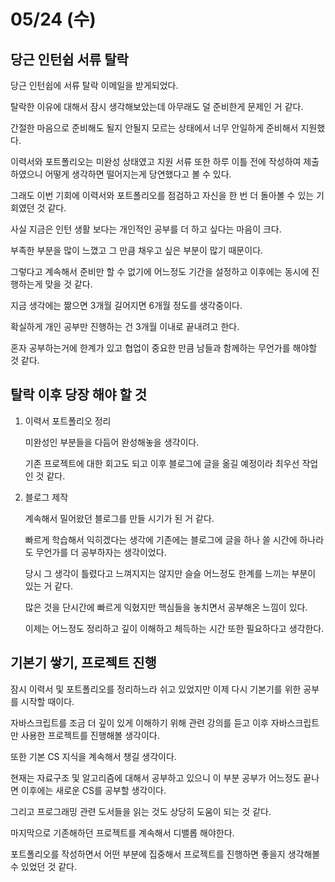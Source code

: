 # 05/24 (수)

## 당근 인턴쉽 서류 탈락
당근 인턴쉽에 서류 탈락 이메일을 받게되었다.

탈락한 이유에 대해서 잠시 생각해보았는데 아무래도 덜 준비한게 문제인 거 같다.

간절한 마음으로 준비해도 될지 안될지 모르는 상태에서 너무 안일하게 준비해서 지원했다.

이력서와 포트폴리오는 미완성 상태였고 지원 서류 또한 하루 이틀 전에 작성하여 제출하였으니 어떻게 생각하면 떨어지는게 당연했다고 볼 수 있다.

그래도 이번 기회에 이력서와 포트폴리오를 점검하고 자신을 한 번 더 돌아볼 수 있는 기회였던 것 같다.

사실 지금은 인턴 생활 보다는 개인적인 공부를 더 하고 싶다는 마음이 크다.

부족한 부분을 많이 느꼈고 그 만큼 채우고 싶은 부분이 많기 때문이다.

그렇다고 계속해서 준비만 할 수 없기에 어느정도 기간을 설정하고 이후에는 동시에 진행하는게 맞을 것 같다.

지금 생각에는 짦으면 3개월 길어지면 6개월 정도를 생각중이다.

확실하게 개인 공부만 진행하는 건 3개월 이내로 끝내려고 한다. 

혼자 공부하는거에 한계가 있고 협업이 중요한 만큼 남들과 함께하는 무언가를 해야할 것 같다.

## 탈락 이후 당장 해야 할 것
1. 이력서 포트폴리오 정리

   미완성인 부분들을 다듬어 완성해놓을 생각이다.

   기존 프로젝트에 대한 회고도 되고 이후 블로그에 글을 옮길 예정이라 최우선 작업인 것 같다.

2. 블로그 제작

   계속해서 밀어왔던 블로그를 만들 시기가 된 거 같다.

   빠르게 학습해서 익히겠다는 생각에 기존에는 블로그에 글을 하나 쓸 시간에 하나라도 무언가를 더 공부하자는 생각이었다. 
   
   당시 그 생각이 틀렸다고 느껴지지는 않지만 슬슬 어느정도 한계를 느끼는 부분이 있는 거 같다. 
   
   많은 것을 단시간에 빠르게 익혔지만 핵심들을 놓치면서 공부해온 느낌이 있다. 
   
   이제는 어느정도 정리하고 깊이 이해하고 체득하는 시간 또한 필요하다고 생각한다.

## 기본기 쌓기, 프로젝트 진행
잠시 이력서 및 포트폴리오를 정리하느라 쉬고 있었지만 이제 다시 기본기를 위한 공부를 시작할 때이다.

자바스크립트를 조금 더 깊이 있게 이해하기 위해 관련 강의를 듣고 이후 자바스크립트만 사용한 프로젝트를 진행해볼 생각이다. 

또한 기본 CS 지식을 계속해서 챙길 생각이다. 

현재는 자료구조 및 알고리즘에 대해서 공부하고 있으니 이 부분 공부가 어느정도 끝나면 이후에는 새로운 CS를 공부할 생각이다. 

그리고 프로그래밍 관련 도서들을 읽는 것도 상당히 도움이 되는 것 같다. 

마지막으로 기존해하던 프로젝트를 계속해서 디밸롭 해야한다. 

포트폴리오를 작성하면서 어떤 부분에 집중해서 프로젝트를 진행하면 좋을지 생각해볼 수 있었던 것 같다.